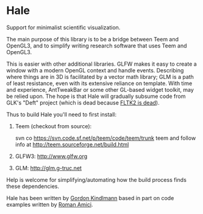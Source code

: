 Hale
====

Support for minimalist scientific visualization.

The main purpose of this library is to be a bridge between Teem and OpenGL3,
and to simplify writing research software that uses Teem and OpenGL3.

This is easier with other additional libraries. GLFW makes it easy to
create a window with a modern OpenGL context and handle events.
Describing where things are in 3D is facilitated by a vector math
library; GLM is a path of least resistance, even with its extensive
reliance on template.  With time and experience, AntTweakBar or some
other GL-based widget toolkit, may be relied upon. The hope is that
Hale will gradually subsume code from GLK's "Deft" project (which
is dead because [FLTK2 is
dead](http://www.fltk.org/articles.php?L825)).

Thus to build Hale you'll need to first install:

1. Teem (checkout from source):

   svn co https://svn.code.sf.net/p/teem/code/teem/trunk teem
   and follow info at http://teem.sourceforge.net/build.html
2. GLFW3: http://www.glfw.org
3. GLM: http://glm.g-truc.net

Help is welcome for simplifying/automating how the build process finds
these dependencies.

Hale has been written by [Gordon
Kindlmann](http://people.cs.uchicago.edu/~glk/) based in part on code
examples written by [Roman Amici](https://github.com/roman-amici).
